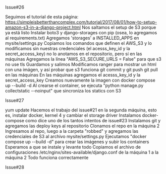 Issue#26

Seguimos el tutorial de esta página:
https://simpleisbetterthancomplex.com/tutorial/2017/08/01/how-to-setup-amazon-s3-in-a-django-project.html
Nos saltamos el setup de S3 porque ya está listo
Instalar boto3 y django-storages con pip (osea, lo agregamos al requirements.txt)
Agregamos 'storages' a INSTALLED_APPS en mysite/settings.py
Copiamos los comandos que definen el AWS_S3 y lo modificamos sin nuestras credenciales (el acesss_key_id y la secret_access_key) no lo anotamos en el repositorio, pero sí en las máquinas
Agregamos la línea "AWS_S3_SECURE_URLS = False" para que s3 no use tls
Guardamos y salimos
Modificamos ranger para mostrar un html con una imágen, y así probar que s3 funciona
git commit y git push
git pull en las máquinas
En las máquinas agregamos el acesss_key_id y la secret_access_key
Creamos nuevamente la imagen con docker compose up --build -d
Al crearse el container, se ejecuta "python manage.py collectstatic --noinput" que sincroniza los statics con S3

Issue#27

yum update
Hacemos el trabajo del issue#21 en la segunda máquina, esto es, instalar docker, kernel 4 y cambiar el storage driver
Instalamos docker-compose como dice uno de los tantos intentos de issue#23
Instalamos git y agregamos las deploy keys al repositorio
Clonamos el repo en la máquina 2
Ingresamos al repo, luego a la carpeta "robbed" y agregamos las credenciales de S3 al archivo mysite/settings.py
Ejecutamos "docker compose up --build -d" para crear las imágenes y subir los containers
Esperamos a que se instale y levante todo
Copiamos el archivo de configuraciones /etc/nginx/sites-available/django.conf de la máquina 1 a la máquina 2
Todo funciona correctamente

Issue#28
